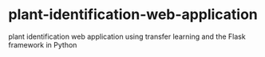 # plant-identification-web-application
plant identification web application using transfer learning and the Flask framework in Python
